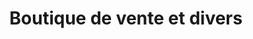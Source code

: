 ---
title: "Boutique de vente et divers"
url: /bamako/boutique-de-vente-et-divers/
shop: Modehaus
---